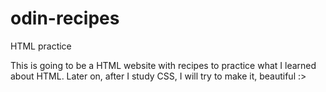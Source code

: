 # odin-recipes
HTML practice

This is going to be a HTML website with recipes to practice what I
learned about HTML. Later on, after I study CSS, I will try to make it,
beautiful :>
